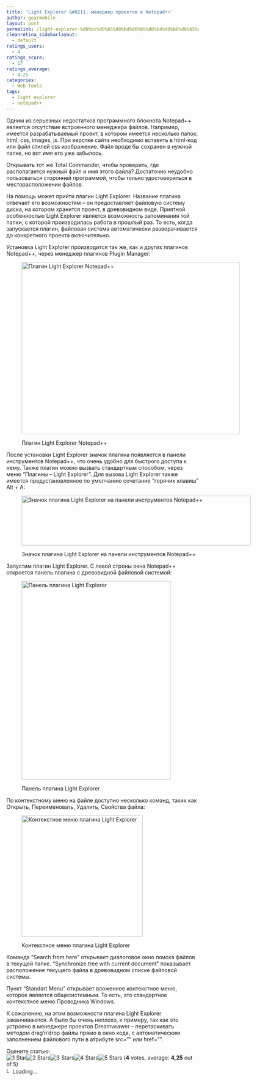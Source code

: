 ```yaml
---
title: 'Light Explorer &#8211; менеджер проектов в Notepad++'
author: gearmobile
layout: post
permalink: /light-explorer-%d0%bc%d0%b5%d0%bd%d0%b5%d0%b4%d0%b6%d0%b5%d1%80-%d0%bf%d1%80%d0%be%d0%b5%d0%ba%d1%82%d0%be%d0%b2-%d0%b2-notepad/
cleanretina_sidebarlayout:
  - default
ratings_users:
  - 4
ratings_score:
  - 17
ratings_average:
  - 4.25
categories:
  - Web Tools
tags:
  - light explorer
  - notepad++
---
```

Одним из серьезных недостатков программного блокнота Notepad++ является отсутствие встроенного менеджера файлов. Например, имеется разрабатываемый проект, в котором имеется несколько папок: html, css, images, js. При верстке сайта необходимо вставить в html-код или файл стилей css изображение. Файл вроде бы сохранен в нужной папке, но вот имя его уже забылось.

Открывать тот же Total Commander, чтобы проверить, где располагается нужный файл и имя этого файла? Достаточно неудобно пользоваться сторонней программой, чтобы только удостовериться в месторасположении файлов.

На помощь может прийти плагин Light Explorer. Название плагина отвечает его возможностям &#8211; он предоставляет файловую систему диска, на котором хранится проект, в древовидном виде. Приятной особенностью Light Explorer является возможность запоминания той папки, с которой производилась работа в прошлый раз. То есть, когда запускается плагин, файловая система автоматически разворачивается до конкретного проекта включительно.

Установка Light Explorer производится так же, как и других плагинов Notepad++, через менеджер плагинов Plugin Manager:<figure id="attachment_278" style="width: 571px;" class="wp-caption aligncenter">

[<img src="http://localhost:7788/third/wp-content/uploads/2013/11/plugin-lightexplorer.png" alt="Плагин Light Explorer Notepad++" width="571" height="450" class="size-full wp-image-278" />][1]<figcaption class="wp-caption-text">Плагин Light Explorer Notepad++</figcaption></figure> 

После установки Light Explorer значок плагина появляется в панели инструментов Notepad++, что очень удобно для быстрого доступа к нему. Также плагин можно вызвать стандартным способом, через меню &#8220;Плагины &#8211; Light Explorer&#8221;. Для вызова Light Explorer также имеется предустановленное по умолчанию сочетание &#8220;горячих клавиш&#8221; Alt + A:<figure id="attachment_279" style="width: 600px;" class="wp-caption aligncenter">

[<img src="http://localhost:7788/third/wp-content/uploads/2013/11/icon-lightexplorer-600x130.png" alt="Значок плагина Light Explorer на панели инструментов Notepad++" width="600" height="130" class="size-medium wp-image-279" />][2]<figcaption class="wp-caption-text">Значок плагина Light Explorer на панели инструментов Notepad++</figcaption></figure> 

Запустим плагин Light Explorer. С левой строны окна Notepad++ откроется панель плагина с древовидной файловой системой:<figure id="attachment_280" style="width: 390px;" class="wp-caption aligncenter">

[<img src="http://localhost:7788/third/wp-content/uploads/2013/11/panel-lightexplorer.png" alt="Панель плагина Light Explorer" width="390" height="520" class="size-full wp-image-280" />][3]<figcaption class="wp-caption-text">Панель плагина Light Explorer</figcaption></figure> 

По контекстному меню на файле доступно несколько команд, таких как Открыть, Переименовать, Удалить, Свойства файла:<figure id="attachment_281" style="width: 317px;" class="wp-caption aligncenter">

[<img src="http://localhost:7788/third/wp-content/uploads/2013/11/lightexplorer-contex-menu.png" alt="Контекстное меню плагина Light Explorer" width="317" height="317" class="size-full wp-image-281" />][4]<figcaption class="wp-caption-text">Контекстное меню плагина Light Explorer</figcaption></figure> 

Команда &#8220;Search from here&#8221; открывает диалоговое окно поиска файлов в текущей папке. &#8220;Synchronize tree with current document&#8221; показывает расположение текущего файла в древовидном списке файловой системы.

Пункт &#8220;Standart Menu&#8221; открывает вложенное контекстное меню, которое является общесистемным. То есть, это стандартное контекстное меню Проводника Windows.

К сожалению, на этом возможности плагина Light Explorer заканчиваются. А было бы очень неплохо, к примеру, так как это устроено в менеджере проектов Dreamveawer &#8211; перетаскивать методом drag&#8217;n&#8217;drop файлы прямо в окно кода, с автоматическим заполнением файлового пути в атрибуте src=&#8221;&#8221; или href=&#8221;&#8221;.

Оцените статью:  
<span id="post-ratings-277" class="post-ratings" data-nonce="3e75b0b8b5"><img id="rating_277_1" src="http://localhost:7788/third/wp-content/plugins/wp-postratings/images/stars_crystal/rating_on.gif" alt="1 Star" title="1 Star" onmouseover="current_rating(277, 1, '1 Star');" onmouseout="ratings_off(4.3, 5, 0);" onclick="rate_post();" onkeypress="rate_post();" style="cursor: pointer; border: 0px;" /><img id="rating_277_2" src="http://localhost:7788/third/wp-content/plugins/wp-postratings/images/stars_crystal/rating_on.gif" alt="2 Stars" title="2 Stars" onmouseover="current_rating(277, 2, '2 Stars');" onmouseout="ratings_off(4.3, 5, 0);" onclick="rate_post();" onkeypress="rate_post();" style="cursor: pointer; border: 0px;" /><img id="rating_277_3" src="http://localhost:7788/third/wp-content/plugins/wp-postratings/images/stars_crystal/rating_on.gif" alt="3 Stars" title="3 Stars" onmouseover="current_rating(277, 3, '3 Stars');" onmouseout="ratings_off(4.3, 5, 0);" onclick="rate_post();" onkeypress="rate_post();" style="cursor: pointer; border: 0px;" /><img id="rating_277_4" src="http://localhost:7788/third/wp-content/plugins/wp-postratings/images/stars_crystal/rating_on.gif" alt="4 Stars" title="4 Stars" onmouseover="current_rating(277, 4, '4 Stars');" onmouseout="ratings_off(4.3, 5, 0);" onclick="rate_post();" onkeypress="rate_post();" style="cursor: pointer; border: 0px;" /><img id="rating_277_5" src="http://localhost:7788/third/wp-content/plugins/wp-postratings/images/stars_crystal/rating_half.gif" alt="5 Stars" title="5 Stars" onmouseover="current_rating(277, 5, '5 Stars');" onmouseout="ratings_off(4.3, 5, 0);" onclick="rate_post();" onkeypress="rate_post();" style="cursor: pointer; border: 0px;" /> (<strong>4</strong> votes, average: <strong>4,25</strong> out of 5)<br /><span class="post-ratings-text" id="ratings_277_text"></span></span><span id="post-ratings-277-loading" class="post-ratings-loading"> <img src="http://localhost:7788/third/wp-content/plugins/wp-postratings/images/loading.gif" width="16" height="16" alt="Loading..." title="Loading..." class="post-ratings-image" />Loading...</span>

 [1]: http://localhost:7788/third/wp-content/uploads/2013/11/plugin-lightexplorer.png
 [2]: http://localhost:7788/third/wp-content/uploads/2013/11/icon-lightexplorer.png
 [3]: http://localhost:7788/third/wp-content/uploads/2013/11/panel-lightexplorer.png
 [4]: http://localhost:7788/third/wp-content/uploads/2013/11/lightexplorer-contex-menu.png